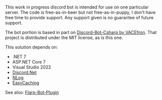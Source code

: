This work in progress discord bot is intended for use on one particular server. The code is free-as-in-beer but not free-as-in-puppy, I don't have free time to provide support. Any support given is no guarantee of future support.

The bot portion is based in part on [Discord-Bot-Csharp by VACEfron](https://github.com/VACEfron/Discord-Bot-Csharp). That project is distributed under the MIT license, as is this one.

This solution depends on:

- .NET 7
- ASP.NET Core 7
- Visual Studio 2022
- [Discord.Net](https://www.nuget.org/packages/Discord.Net/)
- [NLog](https://nlog-project.org/)
- [EasyCaching](https://github.com/dotnetcore/EasyCaching)

See also: [Flarp-Bot-Plugin](https://github.com/pkillboredom/Flarp-Bot-Plugin)
